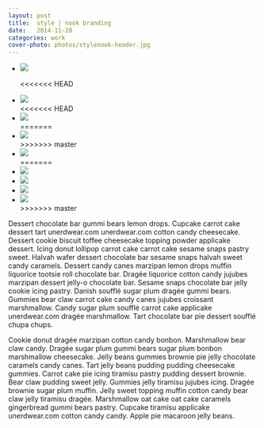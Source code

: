 ```yaml
---
layout: post
title:  style | nook branding
date:   2014-11-28
categories: work
cover-photo: photos/stylenook-header.jpg
---
```


<div>
<ul class="clearing-thumbs clearing-feature" data-clearing>
  
  <li class="clearing-featured-img"><a href="{{ "/photos/stylenook-header.jpg" | prepend: site.baseurl }}"><img data-caption="1 of 5" src="{{ "/photos/stylenook-header.jpg" | prepend: site.baseurl }}"></a></li>
  
<<<<<<< HEAD
  <li><a href="{{ "/photos/stylenook-logo.jpg" | prepend: site.baseurl }}"><img data-caption="2 of 4" src="{{ "/photos/stylenook-logo-th.jpg" | prepend: site.baseurl }}"></a></li>
<<<<<<< HEAD
  <li><a href="{{ "/photos/puppy-2.jpg" | prepend: site.baseurl }}"><img data-caption="3 of 4" src="{{ "/photos/stylenook-logo-th.jpg" | prepend: site.baseurl }}"></a></li>
=======
  <li><a href="{{ "/photos/stylenook-takeover.jpg" | prepend: site.baseurl }}"><img data-caption="3 of 4" src="{{ "/photos/stylenook-takeover-th.jpg" | prepend: site.baseurl }}"></a></li>
>>>>>>> master
  <li><a href="{{ "/photos/puppy-3.jpg" | prepend: site.baseurl }}"><img data-caption="4 of 4" src="{{ "/photos/puppy-3.jpg" | prepend: site.baseurl }}"></a></li>
=======
  <li><a href="{{ "/photos/stylenook-logo.jpg" | prepend: site.baseurl }}"><img data-caption="2 of 5" src="{{ "/photos/stylenook-logo-th.jpg" | prepend: site.baseurl }}"></a></li>
  <li><a href="{{ "/photos/stylenook-takeover.jpg" | prepend: site.baseurl }}"><img data-caption="3 of 5" src="{{ "/photos/stylenook-takeover-th.jpg" | prepend: site.baseurl }}"></a></li>
  <li><a href="{{ "/photos/stylenook-profile.jpg" | prepend: site.baseurl }}"><img data-caption="4 of 5" src="{{ "/photos/stylenook-profile-th.jpg" | prepend: site.baseurl }}"></a></li>
  <li><a href="{{ "/photos/stylenook-looks.jpg" | prepend: site.baseurl }}"><img data-caption="5 of 5" src="{{ "/photos/stylenook-looks-th.jpg" | prepend: site.baseurl }}"></a></li>
>>>>>>> master
</ul>
</div>

Dessert chocolate bar gummi bears lemon drops. Cupcake carrot cake dessert tart unerdwear.com unerdwear.com cotton candy cheesecake. Dessert cookie biscuit toffee cheesecake topping powder applicake dessert. Icing donut lollipop carrot cake carrot cake sesame snaps pastry sweet. Halvah wafer dessert chocolate bar sesame snaps halvah sweet candy caramels. Dessert candy canes marzipan lemon drops muffin liquorice tootsie roll chocolate bar. Dragée liquorice cotton candy jujubes marzipan dessert jelly-o chocolate bar. Sesame snaps chocolate bar jelly cookie icing pastry. Danish soufflé sugar plum dragée gummi bears. Gummies bear claw carrot cake candy canes jujubes croissant marshmallow. Candy sugar plum soufflé carrot cake applicake unerdwear.com dragée marshmallow. Tart chocolate bar pie dessert soufflé chupa chups.

Cookie donut dragée marzipan cotton candy bonbon. Marshmallow bear claw candy. Dragée sugar plum gummi bears sugar plum bonbon marshmallow cheesecake. Jelly beans gummies brownie pie jelly chocolate caramels candy canes. Tart jelly beans pudding pudding cheesecake gummies. Carrot cake pie icing tiramisu pastry pudding dessert brownie. Bear claw pudding sweet jelly. Gummies jelly tiramisu jujubes icing. Dragée brownie sugar plum muffin. Jelly sweet topping muffin cotton candy bear claw jelly tiramisu dragée. Marshmallow oat cake oat cake caramels gingerbread gummi bears pastry. Cupcake tiramisu applicake unerdwear.com cotton candy candy. Apple pie macaroon jelly beans.



<!-- <ul class="clearing-thumbs clearing-feature" data-clearing> -->
<!-- <li class="clearing-featured-img"><a href="/photos/kitten-7.jpg"><img src="/photos/kitten-7.jpg"></a></li> -->